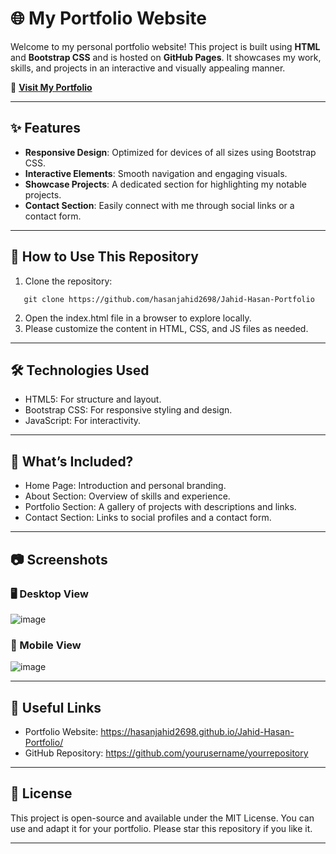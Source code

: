 # 🌐 My Portfolio Website

Welcome to my personal portfolio website! This project is built using **HTML** and **Bootstrap CSS** and is hosted on **GitHub Pages**. It showcases my work, skills, and projects in an interactive and visually appealing manner.  

🔗 **[Visit My Portfolio](https://hasanjahid2698.github.io/Jahid-Hasan-Portfolio/)**

---

## ✨ Features

- **Responsive Design**: Optimized for devices of all sizes using Bootstrap CSS.  
- **Interactive Elements**: Smooth navigation and engaging visuals.  
- **Showcase Projects**: A dedicated section for highlighting my notable projects.  
- **Contact Section**: Easily connect with me through social links or a contact form.  

---

## 🚀 How to Use This Repository

1. Clone the repository:
```
   git clone https://github.com/hasanjahid2698/Jahid-Hasan-Portfolio
```
2. Open the index.html file in a browser to explore locally.
3. Please customize the content in HTML, CSS, and JS files as needed.

---

## 🛠️ Technologies Used
- HTML5: For structure and layout.
- Bootstrap CSS: For responsive styling and design.
- JavaScript: For interactivity.

---

## 🎯 What’s Included?
- Home Page: Introduction and personal branding.
- About Section: Overview of skills and experience.
- Portfolio Section: A gallery of projects with descriptions and links.
- Contact Section: Links to social profiles and a contact form.

---

## 📷 Screenshots
### 🖥️ Desktop View
![image](https://github.com/user-attachments/assets/c178941a-331e-41e8-b597-342be51fcbaa)

### 📱 Mobile View
![image](https://github.com/user-attachments/assets/42eaa577-741c-4953-9a55-32fc2a4ec70b)

---

## 🔗 Useful Links
- Portfolio Website: https://hasanjahid2698.github.io/Jahid-Hasan-Portfolio/
- GitHub Repository: https://github.com/yourusername/yourrepository

---

## 📝 License
This project is open-source and available under the MIT License. You can use and adapt it for your portfolio. Please star this repository if you like it.

---





